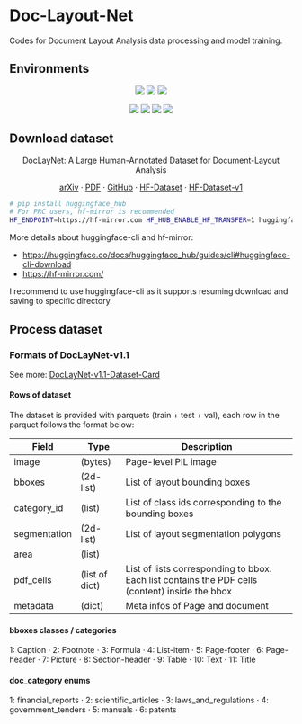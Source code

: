 # Doc-Layout-Net
Codes for Document Layout Analysis data processing and model training.


## Environments

<div align="center">

![](https://img.shields.io/badge/GPU-RTX%204080-green?logo=nvidia) ![](https://img.shields.io/badge/NVIDIA%20Driver-535.154.05-blue?logo=nvidia) ![](https://img.shields.io/badge/CUDA-12.2-blue?logo=nvidia)

![](https://img.shields.io/badge/Ubuntu-22.04.3%20LTS-blue?logo=ubuntu) ![](https://img.shields.io/badge/Python-3.11.7-blue?logo=python) ![](https://img.shields.io/badge/PyTorch-2.1.2-blue?logo=pytorch) ![](https://img.shields.io/badge/DocLayNet-1.1-blue?logo=ibm)

</div>

## Download dataset

<div align="center">

DocLayNet: A Large Human-Annotated Dataset for Document-Layout Analysis

[arXiv](https://arxiv.org/abs/2206.01062)
· [PDF](https://arxiv.org/pdf/2206.01062.pdf)
· [GitHub](https://github.com/DS4SD/DocLayNet)
· [HF-Dataset](https://huggingface.co/datasets/ds4sd/DocLayNet)
· [HF-Dataset-v1](https://huggingface.co/datasets/ds4sd/DocLayNet-v1.1)

</div>

```sh
# pip install huggingface_hub
# For PRC users, hf-mirror is recommended
HF_ENDPOINT=https://hf-mirror.com HF_HUB_ENABLE_HF_TRANSFER=1 huggingface-cli download ds4sd/DocLayNet-v1.1 --include "*.parquet" --repo-type dataset --local-dir ./datasets/parquets --local-dir-use-symlinks False
```

More details about huggingface-cli and hf-mirror:
- https://huggingface.co/docs/huggingface_hub/guides/cli#huggingface-cli-download
- https://hf-mirror.com/  

I recommend to use huggingface-cli as it supports resuming download and saving to specific directory.

## Process dataset

### Formats of DocLayNet-v1.1

See more: [DocLayNet-v1.1-Dataset-Card](https://huggingface.co/datasets/ds4sd/DocLayNet-v1.1?row=0#dataset-card-for-doclaynet-v11)


#### Rows of dataset

The dataset is provided with parquets (train + test + val), each row in the parquet follows the format below:

|    Field     |      Type      |                                           Description                                           |
| ------------ | -------------- | ----------------------------------------------------------------------------------------------- |
| image        | (bytes)        | Page-level PIL image                                                                            |
| bboxes       | (2d-list)      | List of layout bounding boxes                                                                   |
| category_id  | (list)         | List of class ids corresponding to the bounding boxes                                           |
| segmentation | (2d-list)      | List of layout segmentation polygons                                                            |
| area         | (list)         |                                                                                                 |
| pdf_cells    | (list of dict) | List of lists corresponding to bbox. Each list contains the PDF cells (content) inside the bbox |
| metadata     | (dict)         | Meta infos of Page and document                                                                 |

#### bboxes classes / categories


1: Caption · 2: Footnote · 3: Formula · 4: List-item · 5: Page-footer · 6: Page-header · 7: Picture · 8: Section-header · 9: Table · 10: Text
· 11: Title

#### doc_category enums

1: financial_reports · 2: scientific_articles · 3: laws_and_regulations · 4: government_tenders · 5: manuals · 6: patents
